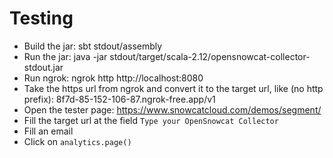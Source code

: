 # Testing

- Build the jar: sbt stdout/assembly
- Run the jar: java -jar stdout/target/scala-2.12/opensnowcat-collector-stdout.jar
- Run ngrok: ngrok http http://localhost:8080
- Take the https url from ngrok and convert it to the target url, like (no http prefix): 8f7d-85-152-106-87.ngrok-free.app/v1
- Open the tester page: https://www.snowcatcloud.com/demos/segment/
- Fill the target url at the field `Type your OpenSnowcat Collector`
- Fill an email
- Click on `analytics.page()`

